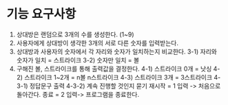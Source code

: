 # 기능 요구사항

1. 상대방은 랜덤으로 3개의 수를 생성한다. (1~9)
2. 사용자에게 상대방이 생각한 3개의 서로 다른 숫자를 입력받는다.
3. 상대방과 사용자의 숫자에서 각 자리와 숫자가 일치하는지 비교한다.
   3-1) 자리와 숫자가 일치 = 스트라이크
   3-2) 숫자만 일치 = 볼
4. 구해진 볼, 스트라이크를 통해 출력값을 결정한다.
   4-1) 스트라이크 0개 = 낫싱
   4-2) 스트라이크 1~2개 = n볼 n스트라이크
   4-3) 스트라이크 3개 = 3스트라이크
        4-3-1) 정답문구 출력
        4-3-2) 계속 진행할 것인지 묻기
            재시작 = 1 입력 -> 처음으로 돌아간다.
            종료 = 2 입력-> 프로그램을 종료한다.
